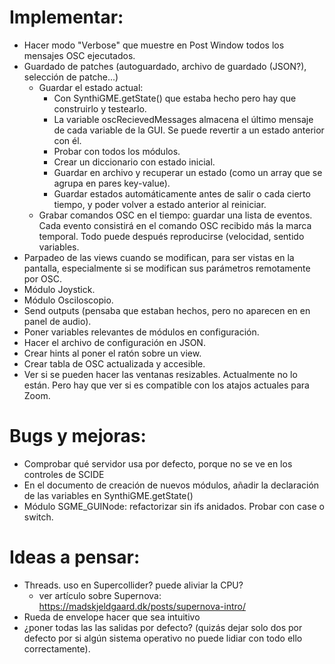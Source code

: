 # Implementar:
- Hacer modo "Verbose" que muestre en Post Window todos los mensajes OSC ejecutados.
- Guardado de patches (autoguardado, archivo de guardado (JSON?), selección de patche...)
    - Guardar el estado actual:
	    + Con SynthiGME.getState() que estaba hecho pero hay que construirlo y testearlo.
	    + La variable oscRecievedMessages almacena el último mensaje de cada variable de la GUI. Se puede revertir a un estado anterior con él.
	    + Probar con todos los módulos.
	    + Crear un diccionario con estado inicial.
	    + Guardar en archivo y recuperar un estado (como un array que se agrupa en pares key-value).
	    + Guardar estados automáticamente antes de salir o cada cierto tiempo, y poder volver a estado anterior al reiniciar.
    - Grabar comandos OSC en el tiempo: guardar una lista de eventos. Cada evento consistirá en el comando OSC recibido más la marca temporal. Todo puede después reproducirse (velocidad, sentido variables.
- Parpadeo de las views cuando se modifican, para ser vistas en la pantalla, especialmente si se modifican sus parámetros remotamente por OSC.
- Módulo Joystick.
- Módulo Osciloscopio.
- Send outputs (pensaba que estaban hechos, pero no aparecen en en panel de audio).
- Poner variables relevantes de módulos en configuración.
- Hacer el archivo de configuración en JSON.
- Crear hints al poner el ratón sobre un view.
- Crear tabla de OSC actualizada y accesible.
- Ver si se pueden hacer las ventanas resizables. Actualmente no lo están. Pero hay que ver si es compatible con los atajos actuales para Zoom.

# Bugs y mejoras:
- Comprobar qué servidor usa por defecto, porque no se ve en los controles de SCIDE
- En el documento de creación de nuevos módulos, añadir la declaración de las variables en SynthiGME.getState()
- Módulo SGME_GUINode: refactorizar sin ifs anidados. Probar con case o switch.

# Ideas a pensar:
- Threads. uso en Supercollider? puede aliviar la CPU?
    - ver artículo sobre Supernova: https://madskjeldgaard.dk/posts/supernova-intro/
- Rueda de envelope hacer que sea intuitivo
- ¿poner todas las las salidas por defecto? (quizás dejar solo dos por defecto por si algún sistema operativo no puede lidiar con todo ello correctamente).